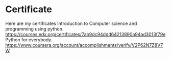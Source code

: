 # Certificate
Here are my certificates
Introduction to Computer science and programming using python.
https://courses.edx.org/certificates/7ab9dc94ddd64213890a94ad3013f79e
Python for everybody.
https://www.coursera.org/account/accomplishments/verify/V2P62N7Z8V7W
